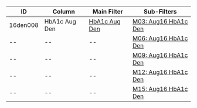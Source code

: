 ID | Column | Main Filter | Sub-Filters | 
-- | ------ | -------| -----------|
16den008| HbA1c Aug Den | [HbA1c Aug Den](https://github.com/Edward-Yao31/Salud-Y-Vida-Report/blob/master/main-filters/den/HbA1c%20Aug%20Den) | [M03: Aug16 HbA1c Den](https://github.com/Edward-Yao31/Salud-Y-Vida-Report/blob/master/sub-filters/den/M03:%20Aug16%20HbA1c%20Den)
-- | --| --|[M06: Aug16 HbA1c Den](https://github.com/Edward-Yao31/Salud-Y-Vida-Report/blob/master/sub-filters/den/M06:%20Aug16%20HbA1c%20Den)|
-- | --| --|[M09: Aug16 HbA1c Den](https://github.com/Edward-Yao31/Salud-Y-Vida-Report/blob/master/sub-filters/den/M09:%20Aug16%20HbA1c%20Den)|
-- | --| --|[M12: Aug16 HbA1c Den](https://github.com/Edward-Yao31/Salud-Y-Vida-Report/blob/master/sub-filters/den/M12:%20Aug16%20HbA1c%20Den)|
-- | --| --|[M15: Aug16 HbA1c Den](https://github.com/Edward-Yao31/Salud-Y-Vida-Report/blob/master/sub-filters/den/M15:%20Aug16%20HbA1c%20Den)|
